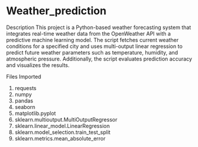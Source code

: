# Weather_prediction
Description
This project is a Python-based weather forecasting system that integrates real-time weather data from the OpenWeather API with a predictive machine learning model. The script fetches current weather conditions for a specified city and uses multi-output linear regression to predict future weather parameters such as temperature, humidity, and atmospheric pressure. Additionally, the script evaluates prediction accuracy and visualizes the results.

Files Imported
1. requests
2. numpy
3. pandas
4. seaborn
5. matplotlib.pyplot
6. sklearn.multioutput.MultiOutputRegressor
7. sklearn.linear_model.LinearRegression
8. sklearn.model_selection.train_test_split
9. sklearn.metrics.mean_absolute_error

